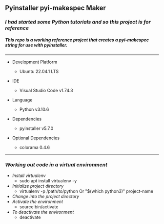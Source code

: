 ## Pyinstaller pyi-makespec Maker

### _I had started some Python tutorials and so this project is for reference_

##### This repo is a working reference project that creates a pyi-makespec string for use with pyinstaller.

---

- Development Platform
  - Ubuntu 22.04.1 LTS
- IDE
  - Visual Studio Code v1.74.3
- Language
  - Python v3.10.6

- Dependencies
  - pyinstaller v5.7.0
- Optional Dependencies
  - colorama 0.4.6

---

### _Working out code in a virtual environment_

- _Install virtualenv_
  - sudo apt install virtualenv -y
- _Initialize project directory_
  - virtualenv -p /path/to/python Or "$(which python3)" project-name
- _Change into the project directory_
- _Activate the environment_
  - source bin/activate
- _To deactivate the environment_
  - deactivate
